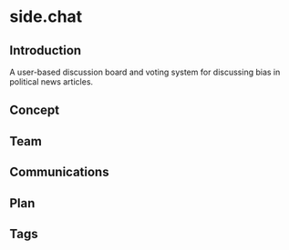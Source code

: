# side.chat

## Introduction
A user-based discussion board and voting system for discussing bias in political news articles.

## Concept

## Team

## Communications

## Plan

## Tags
